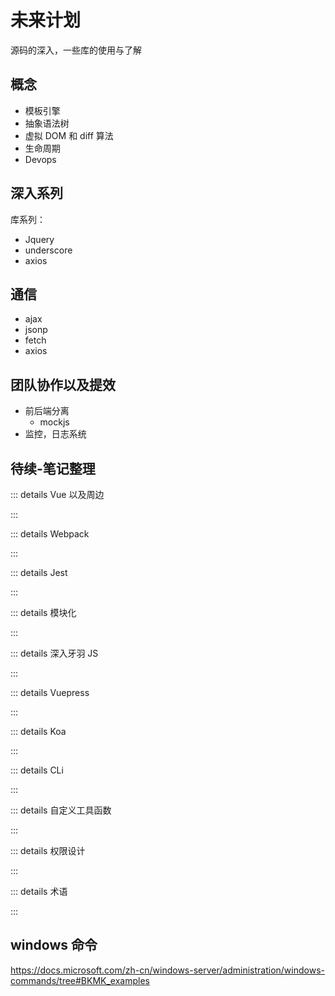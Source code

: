 # 未来计划

源码的深入，一些库的使用与了解

## 概念

- 模板引擎
- 抽象语法树
- 虚拟 DOM 和 diff 算法
- 生命周期
- Devops

## 深入系列

库系列：

- Jquery
- underscore
- axios

## 通信

- ajax
- jsonp
- fetch
- axios

## 团队协作以及提效

- 前后端分离
  - mockjs
- 监控，日志系统

## 待续-笔记整理

::: details Vue 以及周边

:::

::: details Webpack

:::

::: details Jest

:::

::: details 模块化

:::

::: details 深入牙羽 JS

:::

::: details Vuepress

:::

::: details Koa

:::

::: details CLi

:::

::: details 自定义工具函数

:::

::: details 权限设计

:::

::: details 术语

:::

## windows 命令

https://docs.microsoft.com/zh-cn/windows-server/administration/windows-commands/tree#BKMK_examples
